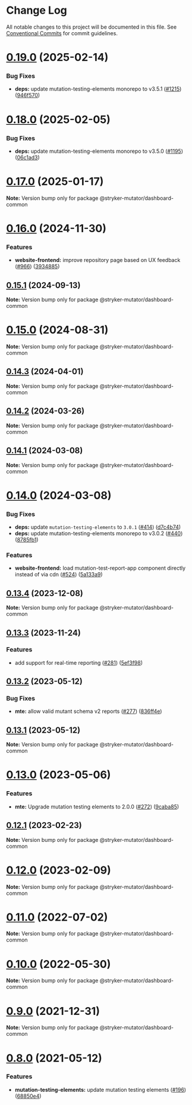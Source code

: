 # Change Log

All notable changes to this project will be documented in this file.
See [Conventional Commits](https://conventionalcommits.org) for commit guidelines.

# [0.19.0](https://github.com/stryker-mutator/stryker-dashboard/compare/v0.18.0...v0.19.0) (2025-02-14)

### Bug Fixes

- **deps:** update mutation-testing-elements monorepo to v3.5.1 ([#1215](https://github.com/stryker-mutator/stryker-dashboard/issues/1215)) ([946f570](https://github.com/stryker-mutator/stryker-dashboard/commit/946f5709af52297cbcd760f929c1336d0f25d69a))

# [0.18.0](https://github.com/stryker-mutator/stryker-dashboard/compare/v0.17.0...v0.18.0) (2025-02-05)

### Bug Fixes

- **deps:** update mutation-testing-elements monorepo to v3.5.0 ([#1195](https://github.com/stryker-mutator/stryker-dashboard/issues/1195)) ([06c1ad3](https://github.com/stryker-mutator/stryker-dashboard/commit/06c1ad3ddf20d64ab81c45f6ad24480907c7ff3f))

# [0.17.0](https://github.com/stryker-mutator/stryker-dashboard/compare/v0.16.0...v0.17.0) (2025-01-17)

**Note:** Version bump only for package @stryker-mutator/dashboard-common

# [0.16.0](https://github.com/stryker-mutator/stryker-dashboard/compare/v0.15.1...v0.16.0) (2024-11-30)

### Features

- **website-frontend:** improve repository page based on UX feedback ([#966](https://github.com/stryker-mutator/stryker-dashboard/issues/966)) ([3934885](https://github.com/stryker-mutator/stryker-dashboard/commit/3934885e1b28b0c39a32e333b8d8625d4249d215))

## [0.15.1](https://github.com/stryker-mutator/stryker-dashboard/compare/v0.15.0...v0.15.1) (2024-09-13)

**Note:** Version bump only for package @stryker-mutator/dashboard-common

# [0.15.0](https://github.com/stryker-mutator/stryker-dashboard/compare/v0.14.3...v0.15.0) (2024-08-31)

**Note:** Version bump only for package @stryker-mutator/dashboard-common

## [0.14.3](https://github.com/stryker-mutator/stryker-dashboard/compare/v0.14.2...v0.14.3) (2024-04-01)

**Note:** Version bump only for package @stryker-mutator/dashboard-common

## [0.14.2](https://github.com/stryker-mutator/stryker-dashboard/compare/v0.14.1...v0.14.2) (2024-03-26)

**Note:** Version bump only for package @stryker-mutator/dashboard-common

## [0.14.1](https://github.com/stryker-mutator/stryker-dashboard/compare/v0.14.0...v0.14.1) (2024-03-08)

**Note:** Version bump only for package @stryker-mutator/dashboard-common

# [0.14.0](https://github.com/stryker-mutator/stryker-dashboard/compare/v0.13.4...v0.14.0) (2024-03-08)

### Bug Fixes

- **deps:** update `mutation-testing-elements` to `3.0.1` ([#414](https://github.com/stryker-mutator/stryker-dashboard/issues/414)) ([d7c4b74](https://github.com/stryker-mutator/stryker-dashboard/commit/d7c4b742d8e804ea56cd279d9c3fbcec7bc32d83))
- **deps:** update mutation-testing-elements monorepo to v3.0.2 ([#440](https://github.com/stryker-mutator/stryker-dashboard/issues/440)) ([8785fb1](https://github.com/stryker-mutator/stryker-dashboard/commit/8785fb190299d03802815f9840f6fe8a952c5bee))

### Features

- **website-frontend:** load mutation-test-report-app component directly instead of via cdn ([#524](https://github.com/stryker-mutator/stryker-dashboard/issues/524)) ([5a133a9](https://github.com/stryker-mutator/stryker-dashboard/commit/5a133a9a27e3e2f9c406902ebb8c0c0c5d1fb112))

## [0.13.4](https://github.com/stryker-mutator/stryker-dashboard/compare/v0.13.3...v0.13.4) (2023-12-08)

**Note:** Version bump only for package @stryker-mutator/dashboard-common

## [0.13.3](https://github.com/stryker-mutator/stryker-dashboard/compare/v0.13.2...v0.13.3) (2023-11-24)

### Features

- add support for real-time reporting ([#281](https://github.com/stryker-mutator/stryker-dashboard/issues/281)) ([5ef3f98](https://github.com/stryker-mutator/stryker-dashboard/commit/5ef3f98f99112500a82d0f168233257bb2ce5b08))

## [0.13.2](https://github.com/stryker-mutator/stryker-dashboard/compare/v0.13.1...v0.13.2) (2023-05-12)

### Bug Fixes

- **mte:** allow valid mutant schema v2 reports ([#277](https://github.com/stryker-mutator/stryker-dashboard/issues/277)) ([836ff4e](https://github.com/stryker-mutator/stryker-dashboard/commit/836ff4ef2af2fd28906aec896f7e537ca1013282))

## [0.13.1](https://github.com/stryker-mutator/stryker-dashboard/compare/v0.13.0...v0.13.1) (2023-05-12)

**Note:** Version bump only for package @stryker-mutator/dashboard-common

# [0.13.0](https://github.com/stryker-mutator/stryker-dashboard/compare/v0.12.1...v0.13.0) (2023-05-06)

### Features

- **mte:** Upgrade mutation testing elements to 2.0.0 ([#272](https://github.com/stryker-mutator/stryker-dashboard/issues/272)) ([9caba85](https://github.com/stryker-mutator/stryker-dashboard/commit/9caba85801fd8b5ead458d2b932a682f2cd16c72))

## [0.12.1](https://github.com/stryker-mutator/stryker-dashboard/compare/v0.12.0...v0.12.1) (2023-02-23)

**Note:** Version bump only for package @stryker-mutator/dashboard-common

# [0.12.0](https://github.com/stryker-mutator/stryker-dashboard/compare/v0.11.0...v0.12.0) (2023-02-09)

**Note:** Version bump only for package @stryker-mutator/dashboard-common

# [0.11.0](https://github.com/stryker-mutator/stryker-dashboard/compare/v0.10.0...v0.11.0) (2022-07-02)

**Note:** Version bump only for package @stryker-mutator/dashboard-common

# [0.10.0](https://github.com/stryker-mutator/stryker-dashboard/compare/v0.9.0...v0.10.0) (2022-05-30)

**Note:** Version bump only for package @stryker-mutator/dashboard-common

# [0.9.0](https://github.com/stryker-mutator/stryker-dashboard/compare/v0.8.0...v0.9.0) (2021-12-31)

**Note:** Version bump only for package @stryker-mutator/dashboard-common

# [0.8.0](https://github.com/stryker-mutator/stryker-dashboard/compare/v0.7.2...v0.8.0) (2021-05-12)

### Features

- **mutation-testing-elements:** update mutation testing elements ([#196](https://github.com/stryker-mutator/stryker-dashboard/issues/196)) ([68850e4](https://github.com/stryker-mutator/stryker-dashboard/commit/68850e475ffe7e3db845ee9b3cc3f592628655c0))
